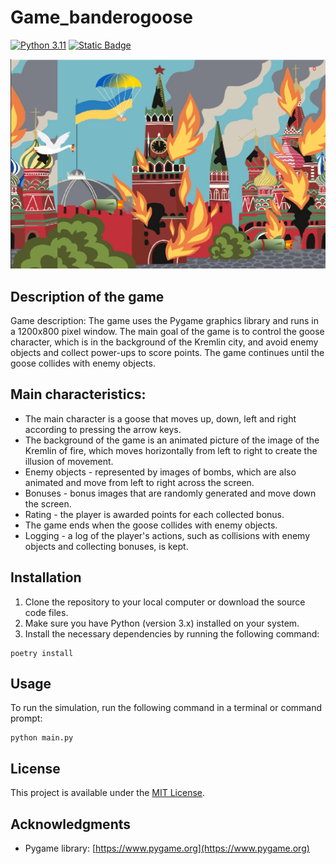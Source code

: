 # Game_banderogoose

[![Python 3.11](https://img.shields.io/badge/python-3.10-blue.svg)](https://www.python.org/downloads/)
[![Static Badge](https://img.shields.io/badge/https:/PyGame-violet)](https://www.pygame.org/news)

<center>
<img src="./img/release.png" alt="release.png"/>
</center>

## Description of the game
Game description:
The game uses the Pygame graphics library and runs in a 1200x800 pixel window.
The main goal of the game is to control the goose character, which is in the background of the Kremlin city,
and avoid enemy objects and collect power-ups to score points.
The game continues until the goose collides with enemy objects.

## Main characteristics:
* The main character is a goose that moves up, down, left and right according to pressing the arrow keys.
* The background of the game is an animated picture of the image of the Kremlin of fire, which moves horizontally from left to right to create the illusion of movement.
* Enemy objects - represented by images of bombs, which are also animated and move from left to right across the screen.
* Bonuses - bonus images that are randomly generated and move down the screen.
* Rating - the player is awarded points for each collected bonus.
* The game ends when the goose collides with enemy objects.
* Logging - a log of the player's actions, such as collisions with enemy objects and collecting bonuses, is kept.

## Installation

1. Clone the repository to your local computer or download the source code files.
2. Make sure you have Python (version 3.x) installed on your system.
3. Install the necessary dependencies by running the following command:

```shell
poetry install
```

## Usage
To run the simulation, run the following command in a terminal or command prompt:

```shell
python main.py
```

## License
This project is available under the [MIT License](LICENSE).

## Acknowledgments
- Pygame library: [https://www.pygame.org](https://www.pygame.org)
